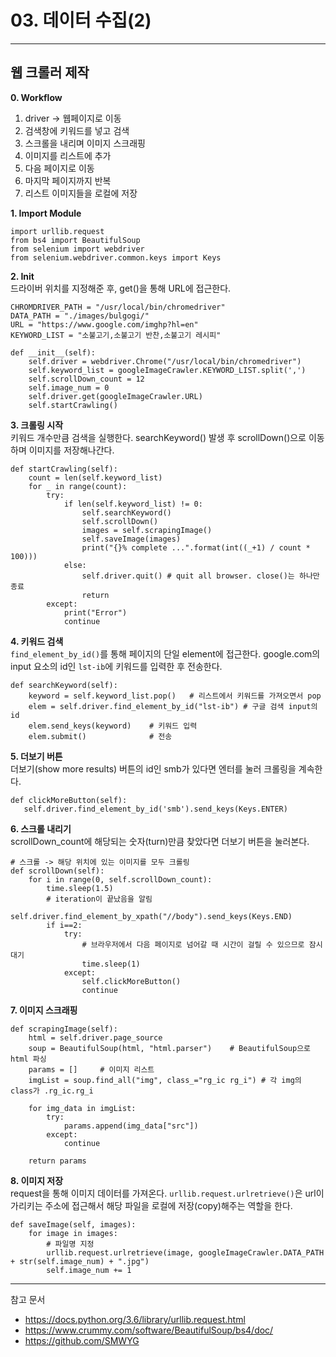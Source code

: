 #  03. 데이터 수집(2)

----
## 웹 크롤러 제작
**0. Workflow**  
1)  driver -> 웹페이지로 이동  
2) 검색창에 키워드를 넣고 검색  
3) 스크롤을 내리며 이미지 스크래핑  
4) 이미지를 리스트에 추가  
5) 다음 페이지로 이동  
6) 마지막 페이지까지 반복  
7) 리스트 이미지들을 로컬에 저장

**1. Import Module**  

    import urllib.request  
    from bs4 import BeautifulSoup  
    from selenium import webdriver  
    from selenium.webdriver.common.keys import Keys



**2. Init**  
드라이버 위치를 지정해준 후, get()을 통해 URL에 접근한다.
    
    CHROMDRIVER_PATH = "/usr/local/bin/chromedriver"
    DATA_PATH = "./images/bulgogi/"
    URL = "https://www.google.com/imghp?hl=en"
    KEYWORD_LIST = "소불고기,소불고기 반찬,소불고기 레시피"

    def __init__(self):  
        self.driver = webdriver.Chrome("/usr/local/bin/chromedriver")
        self.keyword_list = googleImageCrawler.KEYWORD_LIST.split(',')
        self.scrollDown_count = 12
        self.image_num = 0
        self.driver.get(googleImageCrawler.URL)
        self.startCrawling()


**3. 크롤링 시작**  
키워드 개수만큼 검색을 실행한다. searchKeyword() 발생 후 scrollDown()으로 이동하며 이미지를 저장해나간다.

    def startCrawling(self):  
        count = len(self.keyword_list)
        for _ in range(count):
            try:
                if len(self.keyword_list) != 0:
                    self.searchKeyword()
                    self.scrollDown()
                    images = self.scrapingImage()
                    self.saveImage(images)
                    print("{}% complete ...".format(int((_+1) / count * 100)))
                else:
                    self.driver.quit() # quit all browser. close()는 하나만 종료
                    return
            except:
                print("Error")
                continue

**4. 키워드 검색**  
```find_element_by_id()```를 통해 페이지의 단일 element에 접근한다. google.com의 input 요소의 id인 ```lst-ib```에 키워드를 입력한 후 전송한다.

    def searchKeyword(self):
        keyword = self.keyword_list.pop()   # 리스트에서 키워드를 가져오면서 pop
        elem = self.driver.find_element_by_id("lst-ib") # 구글 검색 input의 id
        elem.send_keys(keyword)    # 키워드 입력
        elem.submit()              # 전송

**5. 더보기 버튼**  
더보기(show more results) 버튼의 id인 smb가 있다면 엔터를 눌러 크롤링을 계속한다.  

    def clickMoreButton(self):  
       self.driver.find_element_by_id('smb').send_keys(Keys.ENTER)

**6. 스크롤 내리기**  
scrollDown_count에 해당되는 숫자(turn)만큼 찾았다면 더보기 버튼을 눌러본다.

    # 스크롤 -> 해당 위치에 있는 이미지를 모두 크롤링
    def scrollDown(self):
        for i in range(0, self.scrollDown_count):
            time.sleep(1.5)
            # iteration이 끝났음을 알림
            self.driver.find_element_by_xpath("//body").send_keys(Keys.END)
            if i==2:
                try:
                    # 브라우저에서 다음 페이지로 넘어갈 때 시간이 걸릴 수 있으므로 잠시 대기
                    time.sleep(1)
                except:
                    self.clickMoreButton()
                    continue


**7. 이미지 스크래핑**

    def scrapingImage(self):
        html = self.driver.page_source
        soup = BeautifulSoup(html, "html.parser")    # BeautifulSoup으로 html 파싱
        params = []     # 이미지 리스트
        imgList = soup.find_all("img", class_="rg_ic rg_i") # 각 img의 class가 .rg_ic.rg_i

        for img_data in imgList:
            try:
                params.append(img_data["src"])
            except:
                continue

        return params


**8. 이미지 저장**   
request을 통해 이미지 데이터를 가져온다. ```urllib.request.urlretrieve()```은 url이 가리키는 주소에 접근해서 해당 파일을 로컬에 저장(copy)해주는 역할을 한다.

    def saveImage(self, images):
        for image in images:
            # 파일명 지정
            urllib.request.urlretrieve(image, googleImageCrawler.DATA_PATH + str(self.image_num) + ".jpg")
            self.image_num += 1
  


-----------
참고 문서  

* https://docs.python.org/3.6/library/urllib.request.html  
* https://www.crummy.com/software/BeautifulSoup/bs4/doc/
* https://github.com/SMWYG